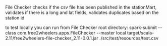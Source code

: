 File Checker checks if the csv file has been published in the stationMart, validates if there is a long and lat fields, validates duplicates based on the station id

to test locally you can run from File Checker root directory:
spark-submit --class com.free2wheelers.apps.FileChecker --master local target/scala-2.11/free2wheelers-file-checker_2.11-0.0.1.jar ./src/test/resources/test.csv